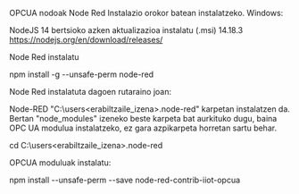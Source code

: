 OPCUA nodoak Node Red Instalazio orokor batean instalatzeko.
Windows:

NodeJS 14 bertsioko azken aktualizazioa instalatu (.msi) 14.18.3
https://nodejs.org/en/download/releases/

Node Red instalatu

npm install -g --unsafe-perm node-red

Node Red instalatuta dagoen rutaraino joan:

Node-RED "C:\\users\<erabiltzaile_izena>\.node-red" karpetan instalatzen da. Bertan "node_modules" izeneko beste karpeta bat aurkituko dugu, baina OPC UA modulua instalatzeko, ez gara azpikarpeta horretan sartu behar.


cd C:\\users\<erabiltzaile_izena>\.node-red

OPCUA moduluak instalatu:

npm install --unsafe-perm --save node-red-contrib-iiot-opcua
